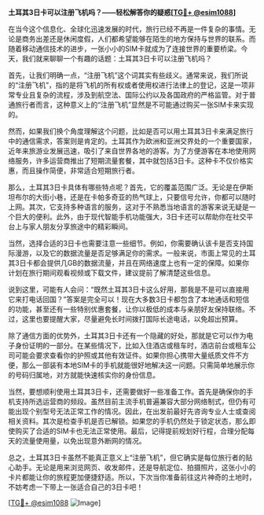 **土耳其3日卡可以注册飞机吗？——轻松解答你的疑惑[[TG💪+ @esim1088](https://t.me/s/esim1088)]**

在当今这个信息化、全球化迅速发展的时代，旅行已经不再是一件复杂的事情。无论是商务出差还是休闲度假，人们都希望能够在陌生的地方保持与世界的联系。而随着移动通信技术的进步，一张小小的SIM卡就成为了连接世界的重要桥梁。今天，我们就来聊聊一个有趣的话题：土耳其3日卡可以注册飞机吗？

首先，让我们明确一点，“注册飞机”这个词其实有些歧义。通常来说，我们所说的“注册飞机”，指的是将飞机的所有权或者使用权进行法律上的登记，这是一项非常专业且复杂的流程，涉及到航空法、国际公约以及各国政府的严格监管。对于普通旅行者而言，这种意义上的“注册飞机”显然是不可能通过购买一张SIM卡来实现的。

然而，如果我们换个角度理解这个问题，比如是否可以用土耳其3日卡来满足旅行中的通信需求，答案则是肯定的。土耳其作为欧洲和亚洲交界处的一个重要国家，近年来旅游业发展迅速，吸引了来自世界各地的游客。为了方便游客在本地使用网络服务，许多运营商推出了短期流量套餐，其中就包括3日卡。这种卡不仅价格实惠，而且操作简便，非常适合短期旅行者。

那么，土耳其3日卡具体有哪些特点呢？首先，它的覆盖范围广泛。无论是在伊斯坦布尔的大街小巷，还是在卡帕多奇亚的热气球上，只要信号允许，你都可以随时上网。其次，它支持多种语言的服务，这对于不熟悉当地语言的游客来说无疑是一个巨大的便利。此外，由于现代智能手机功能强大，3日卡还可以帮助你在社交平台上与家人朋友分享旅途中的精彩瞬间。

当然，选择合适的3日卡也需要注意一些细节。例如，你需要确认该卡是否支持国际漫游，以及它的数据流量是否足够满足你的需求。一般来说，市面上常见的土耳其3日卡都会提供几GB的数据流量，并且在网络速度上也有一定的保障。如果你计划在旅行期间观看视频或下载文件，建议提前了解清楚这些信息。

说到这里，可能有人会问：“既然土耳其3日卡这么好用，那我是不是可以直接用它来打电话回国？”答案是完全可以！现在大多数3日卡都包含了本地通话和短信的功能，甚至还有一些特别优惠套餐，让你以极低的成本与亲朋好友保持联络。不过，这里也要提醒大家，尽量避免长时间拨打国际长途电话，以免超出预算。

除了通信方面的优势外，土耳其3日卡还有一个隐藏的好处，那就是它可以作为电子身份证明的一部分。在某些情况下，比如入住酒店或租车时，酒店前台或租车公司可能会要求查看你的护照或其他有效证件。如果你担心携带大量纸质文件不方便，那么一部装有本地SIM卡的手机就能很好地解决这一问题。只需简单地展示你的号码归属地，对方就能快速核实你的身份信息。

当然，要想顺利使用土耳其3日卡，还需要做好一些准备工作。首先是确保你的手机支持所选运营商的频段。虽然目前主流手机普遍兼容大部分网络制式，但仍有可能出现个别型号无法正常工作的情况。因此，在出发前最好先咨询专业人士或查阅相关资料。其次是检查手机是否已解锁。如果您的手机仍然处于锁定状态，那么即使购买了合适的SIM卡也无法正常使用。最后，记得提前规划好行程，合理分配每天的流量使用量，以免出现意外断网的情况。

总之，土耳其3日卡虽然不能真正意义上“注册飞机”，但它确实是每位旅行者的贴心助手。无论是用来浏览网页、收发邮件，还是导航定位、拍摄照片，这张小小的卡片都能让你的旅程更加便捷舒适。所以，下次当你准备前往这片神奇的土地时，不妨考虑一下带上一张适合自己的3日卡吧！

[[TG💪+ @esim1088](https://t.me/s/esim1088) ![Image](https://i.postimg.cc/4NQfJmqS/Snipaste-2025-05-13-00-14-12.png)]